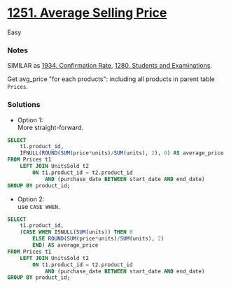 # [1251. Average Selling Price](https://leetcode.com/problems/average-selling-price/description/?envType=study-plan-v2&envId=top-sql-50)

Easy

### Notes
SIMILAR as [1934. Confirmation Rate](https://leetcode.com/problems/confirmation-rate/description/?envType=study-plan-v2&envId=top-sql-50), [1280. Students and Examinations](https://leetcode.com/problems/students-and-examinations/description/?envType=study-plan-v2&envId=top-sql-50).

Get avg_price "for each products": including all products in parent table `Prices`.

### Solutions
- Option 1:\
  More straight-forward.
```sql
SELECT
    t1.product_id,
    IFNULL(ROUND(SUM(price*units)/SUM(units), 2), 0) AS average_price
FROM Prices t1
    LEFT JOIN UnitsSold t2
        ON t1.product_id = t2.product_id
            AND (purchase_date BETWEEN start_date AND end_date)
GROUP BY product_id;
```

- Option 2:\
  use `CASE WHEN`.
```sql
SELECT
    t1.product_id,
    (CASE WHEN ISNULL(SUM(units)) THEN 0
        ELSE ROUND(SUM(price*units)/SUM(units), 2) 
        END) AS average_price
FROM Prices t1
    LEFT JOIN UnitsSold t2
        ON t1.product_id = t2.product_id
            AND (purchase_date BETWEEN start_date AND end_date)
GROUP BY product_id;
```

